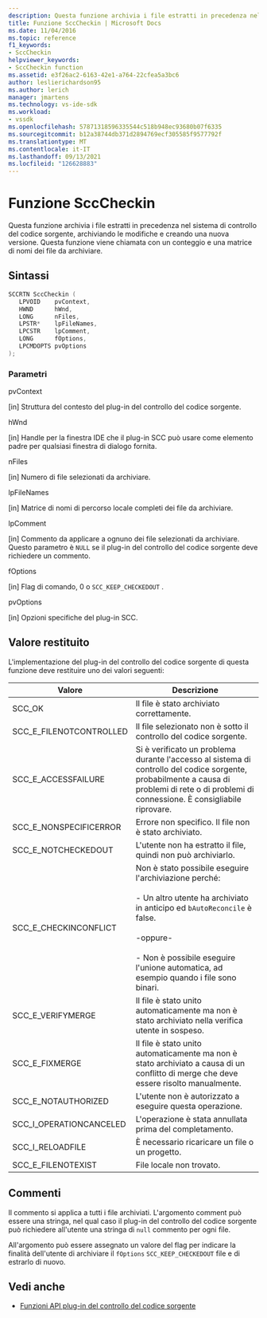 ```yaml
---
description: Questa funzione archivia i file estratti in precedenza nel sistema di controllo del codice sorgente, archiviando le modifiche e creando una nuova versione.
title: Funzione SccCheckin | Microsoft Docs
ms.date: 11/04/2016
ms.topic: reference
f1_keywords:
- SccCheckin
helpviewer_keywords:
- SccCheckin function
ms.assetid: e3f26ac2-6163-42e1-a764-22cfea5a3bc6
author: leslierichardson95
ms.author: lerich
manager: jmartens
ms.technology: vs-ide-sdk
ms.workload:
- vssdk
ms.openlocfilehash: 57871318596335544c518b948ec93680b07f6335
ms.sourcegitcommit: b12a38744db371d2894769ecf305585f9577792f
ms.translationtype: MT
ms.contentlocale: it-IT
ms.lasthandoff: 09/13/2021
ms.locfileid: "126628883"
---
```

# <a name="scccheckin-function"></a>Funzione SccCheckin
Questa funzione archivia i file estratti in precedenza nel sistema di controllo del codice sorgente, archiviando le modifiche e creando una nuova versione. Questa funzione viene chiamata con un conteggio e una matrice di nomi dei file da archiviare.

## <a name="syntax"></a>Sintassi

```cpp
SCCRTN SccCheckin (
   LPVOID    pvContext,
   HWND      hWnd,
   LONG      nFiles,
   LPSTR*    lpFileNames,
   LPCSTR    lpComment,
   LONG      fOptions,
   LPCMDOPTS pvOptions
);
```

### <a name="parameters"></a>Parametri
 pvContext

[in] Struttura del contesto del plug-in del controllo del codice sorgente.

 hWnd

[in] Handle per la finestra IDE che il plug-in SCC può usare come elemento padre per qualsiasi finestra di dialogo fornita.

 nFiles

[in] Numero di file selezionati da archiviare.

 lpFileNames

[in] Matrice di nomi di percorso locale completi dei file da archiviare.

 lpComment

[in] Commento da applicare a ognuno dei file selezionati da archiviare. Questo parametro è `NULL` se il plug-in del controllo del codice sorgente deve richiedere un commento.

 fOptions

[in] Flag di comando, 0 o `SCC_KEEP_CHECKEDOUT` .

 pvOptions

[in] Opzioni specifiche del plug-in SCC.

## <a name="return-value"></a>Valore restituito
 L'implementazione del plug-in del controllo del codice sorgente di questa funzione deve restituire uno dei valori seguenti:

|Valore|Descrizione|
|-----------|-----------------|
|SCC_OK|Il file è stato archiviato correttamente.|
|SCC_E_FILENOTCONTROLLED|Il file selezionato non è sotto il controllo del codice sorgente.|
|SCC_E_ACCESSFAILURE|Si è verificato un problema durante l'accesso al sistema di controllo del codice sorgente, probabilmente a causa di problemi di rete o di problemi di connessione. È consigliabile riprovare.|
|SCC_E_NONSPECIFICERROR|Errore non specifico. Il file non è stato archiviato.|
|SCC_E_NOTCHECKEDOUT|L'utente non ha estratto il file, quindi non può archiviarlo.|
|SCC_E_CHECKINCONFLICT|Non è stato possibile eseguire l'archiviazione perché:<br /><br /> - Un altro utente ha archiviato in anticipo ed `bAutoReconcile` è false.<br /><br /> -oppure-<br /><br /> - Non è possibile eseguire l'unione automatica, ad esempio quando i file sono binari.|
|SCC_E_VERIFYMERGE|Il file è stato unito automaticamente ma non è stato archiviato nella verifica utente in sospeso.|
|SCC_E_FIXMERGE|Il file è stato unito automaticamente ma non è stato archiviato a causa di un conflitto di merge che deve essere risolto manualmente.|
|SCC_E_NOTAUTHORIZED|L'utente non è autorizzato a eseguire questa operazione.|
|SCC_I_OPERATIONCANCELED|L'operazione è stata annullata prima del completamento.|
|SCC_I_RELOADFILE|È necessario ricaricare un file o un progetto.|
|SCC_E_FILENOTEXIST|File locale non trovato.|

## <a name="remarks"></a>Commenti
 Il commento si applica a tutti i file archiviati. L'argomento comment può essere una stringa, nel qual caso il plug-in del controllo del codice sorgente può richiedere all'utente una stringa di `null` commento per ogni file.

 All'argomento può essere assegnato un valore del flag per indicare la finalità dell'utente di archiviare il `fOptions` `SCC_KEEP_CHECKEDOUT` file e di estrarlo di nuovo.

## <a name="see-also"></a>Vedi anche
- [Funzioni API plug-in del controllo del codice sorgente](../extensibility/source-control-plug-in-api-functions.md)
